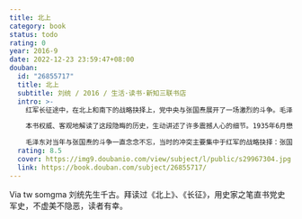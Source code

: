 ```yaml
---
title: 北上
category: book
status: todo
rating: 0
year: 2016-9
date: 2022-12-23 23:59:47+08:00
douban:
  id: "26855717"
  title: 北上
  subtitle: 刘统 / 2016 / 生活·读书·新知三联书店
  intro: >-
    红军长征途中，在北上和南下的战略抉择上，党中央与张国焘展开了一场激烈的斗争。毛泽东称之为他“一生中最黑暗的时刻”。

    本书权威、客观地解读了这段隐晦的历史，生动讲述了许多震撼人心的细节。1935年6月懋功会师后，红一、四方面军在荒凉的松潘草地分道扬镳，党中央和红军一部走出草地，开赴抗日前线；张国焘则另立中央，他率领的部队接连遭遇了南下失利、三过草地、西路军失败等重大挫折，党和中国革命的事业也多次面临生死存亡的考验。

    毛泽东对当年与张国焘的斗争一直念念不忘，当时的冲突主要集中于红军的战略抉择：张国焘下令南下，毛泽东力主“北上”。后来的历史进程雄辩地证明了，只有“北上”才是正确的和富有远见的决断。
  rating: 8.5
  cover: https://img9.doubanio.com/view/subject/l/public/s29967304.jpg
  link: https://book.douban.com/subject/26855717/
---
```


Via tw somgma 刘统先生千古。拜读过《北上》、《长征》，用史家之笔直书党史军史，不虚美不隐恶，读者有幸。
